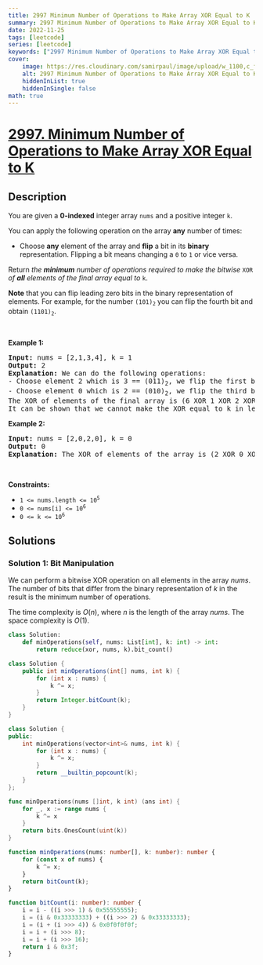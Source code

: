```yaml
---
title: 2997 Minimum Number of Operations to Make Array XOR Equal to K
summary: 2997 Minimum Number of Operations to Make Array XOR Equal to K LeetCode Solution Explained
date: 2022-11-25
tags: [leetcode]
series: [leetcode]
keywords: ["2997 Minimum Number of Operations to Make Array XOR Equal to K LeetCode Solution Explained in all languages", "2997 Minimum Number of Operations to Make Array XOR Equal to K", "LeetCode", "leetcode solution in Python3 C++ Java Go PHP Ruby Swift TypeScript Rust C# JavaScript C", "GeeksforGeeks", "InterviewBit", "Coding Ninjas", "HackerRank", "HackerEarth", "CodeChef", "TopCoder", "AlgoExpert", "freeCodeCamp", "Codeforces", "GitHub", "AtCoder", "Samir Paul"]
cover:
    image: https://res.cloudinary.com/samirpaul/image/upload/w_1100,c_fit,co_rgb:FFFFFF,l_text:Arial_75_bold:2997 Minimum Number of Operations to Make Array XOR Equal to K - Solution Explained/problem-solving.webp
    alt: 2997 Minimum Number of Operations to Make Array XOR Equal to K
    hiddenInList: true
    hiddenInSingle: false
math: true
---
```



# [2997. Minimum Number of Operations to Make Array XOR Equal to K](https://leetcode.com/problems/minimum-number-of-operations-to-make-array-xor-equal-to-k)


## Description

<p>You are given a <strong>0-indexed</strong> integer array <code>nums</code> and a positive integer <code>k</code>.</p>

<p>You can apply the following operation on the array <strong>any</strong> number of times:</p>

<ul>
	<li>Choose <strong>any</strong> element of the array and <strong>flip</strong> a bit in its <strong>binary</strong> representation. Flipping a bit means changing a <code>0</code> to <code>1</code> or vice versa.</li>
</ul>

<p>Return <em>the <strong>minimum</strong> number of operations required to make the bitwise </em><code>XOR</code><em> of <strong>all</strong> elements of the final array equal to </em><code>k</code>.</p>

<p><strong>Note</strong> that you can flip leading zero bits in the binary representation of elements. For example, for the number <code>(101)<sub>2</sub></code> you can flip the fourth bit and obtain <code>(1101)<sub>2</sub></code>.</p>

<p>&nbsp;</p>
<p><strong class="example">Example 1:</strong></p>

<pre>
<strong>Input:</strong> nums = [2,1,3,4], k = 1
<strong>Output:</strong> 2
<strong>Explanation:</strong> We can do the following operations:
- Choose element 2 which is 3 == (011)<sub>2</sub>, we flip the first bit and we obtain (010)<sub>2</sub> == 2. nums becomes [2,1,2,4].
- Choose element 0 which is 2 == (010)<sub>2</sub>, we flip the third bit and we obtain (110)<sub>2</sub> = 6. nums becomes [6,1,2,4].
The XOR of elements of the final array is (6 XOR 1 XOR 2 XOR 4) == 1 == k.
It can be shown that we cannot make the XOR equal to k in less than 2 operations.
</pre>

<p><strong class="example">Example 2:</strong></p>

<pre>
<strong>Input:</strong> nums = [2,0,2,0], k = 0
<strong>Output:</strong> 0
<strong>Explanation:</strong> The XOR of elements of the array is (2 XOR 0 XOR 2 XOR 0) == 0 == k. So no operation is needed.
</pre>

<p>&nbsp;</p>
<p><strong>Constraints:</strong></p>

<ul>
	<li><code>1 &lt;= nums.length &lt;= 10<sup>5</sup></code></li>
	<li><code>0 &lt;= nums[i] &lt;= 10<sup>6</sup></code></li>
	<li><code>0 &lt;= k &lt;= 10<sup>6</sup></code></li>
</ul>

## Solutions

### Solution 1: Bit Manipulation

We can perform a bitwise XOR operation on all elements in the array $nums$. The number of bits that differ from the binary representation of $k$ in the result is the minimum number of operations.

The time complexity is $O(n)$, where $n$ is the length of the array $nums$. The space complexity is $O(1)$.

<!-- tabs:start -->

```python
class Solution:
    def minOperations(self, nums: List[int], k: int) -> int:
        return reduce(xor, nums, k).bit_count()
```

```java
class Solution {
    public int minOperations(int[] nums, int k) {
        for (int x : nums) {
            k ^= x;
        }
        return Integer.bitCount(k);
    }
}
```

```cpp
class Solution {
public:
    int minOperations(vector<int>& nums, int k) {
        for (int x : nums) {
            k ^= x;
        }
        return __builtin_popcount(k);
    }
};
```

```go
func minOperations(nums []int, k int) (ans int) {
	for _, x := range nums {
		k ^= x
	}
	return bits.OnesCount(uint(k))
}
```

```ts
function minOperations(nums: number[], k: number): number {
    for (const x of nums) {
        k ^= x;
    }
    return bitCount(k);
}

function bitCount(i: number): number {
    i = i - ((i >>> 1) & 0x55555555);
    i = (i & 0x33333333) + ((i >>> 2) & 0x33333333);
    i = (i + (i >>> 4)) & 0x0f0f0f0f;
    i = i + (i >>> 8);
    i = i + (i >>> 16);
    return i & 0x3f;
}
```

<!-- tabs:end -->

<!-- end -->
